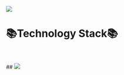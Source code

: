 



<img src="https://capsule-render.vercel.app/api?type=Waving&color=timeGradient&height=300&section=header&text=HI%20THERE&fontSize=90" />
<p align ="center">

# 📚Technology Stack📚 

  <br/> 
  <br/>
  ## <img src="https://img.shields.io/badge/Flutter-3766AB?style=flat-square&logo=Flutter&logoColor=white"/></a>
  </p>


